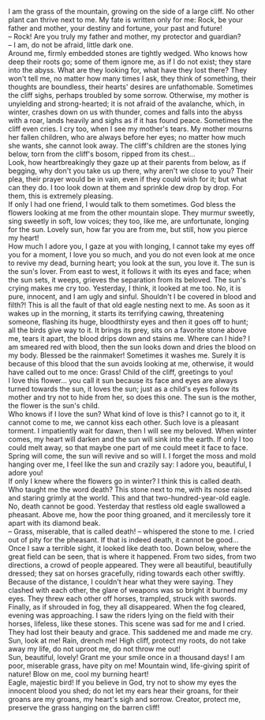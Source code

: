 I am the grass of the mountain, growing on the side of a large cliff. No other plant can thrive next to me. My fate is written only for me: Rock, be your father and mother, your destiny and fortune, your past and future!  
– Rock! Are you truly my father and mother, my protector and guardian?  
– I am, do not be afraid, little dark one.  
Around me, firmly embedded stones are tightly wedged. Who knows how deep their roots go; some of them ignore me, as if I do not exist; they stare into the abyss. What are they looking for, what have they lost there? They won't tell me, no matter how many times I ask, they think of something, their thoughts are boundless, their hearts' desires are unfathomable. Sometimes the cliff sighs, perhaps troubled by some sorrow. Otherwise, my mother is unyielding and strong-hearted; it is not afraid of the avalanche, which, in winter, crashes down on us with thunder, comes and falls into the abyss with a roar, lands heavily and sighs as if it has found peace. Sometimes the cliff even cries. I cry too, when I see my mother's tears. My mother mourns her fallen children, who are always before her eyes; no matter how much she wants, she cannot look away. The cliff's children are the stones lying below, torn from the cliff's bosom, ripped from its chest...  
Look, how heartbreakingly they gaze up at their parents from below, as if begging, why don't you take us up there, why aren't we close to you? Their plea, their prayer would be in vain, even if they could wish for it; but what can they do. I too look down at them and sprinkle dew drop by drop. For them, this is extremely pleasing.  
If only I had one friend, I would talk to them sometimes. God bless the flowers looking at me from the other mountain slope. They murmur sweetly, sing sweetly in soft, low voices; they too, like me, are unfortunate, longing for the sun. Lovely sun, how far you are from me, but still, how you pierce my heart!  
How much I adore you, I gaze at you with longing, I cannot take my eyes off you for a moment, I love you so much, and you do not even look at me once to revive my dead, burning heart; you look at the sun, you love it. The sun is the sun's lover. From east to west, it follows it with its eyes and face; when the sun sets, it weeps, grieves the separation from its beloved. The sun's crying makes me cry too. Yesterday, I think, it looked at me too. No, it is pure, innocent, and I am ugly and sinful. Shouldn't I be covered in blood and filth?! This is all the fault of that old eagle nesting next to me. As soon as it wakes up in the morning, it starts its terrifying cawing, threatening someone, flashing its huge, bloodthirsty eyes and then it goes off to hunt; all the birds give way to it. It brings its prey, sits on a favorite stone above me, tears it apart, the blood drips down and stains me. Where can I hide? I am smeared red with blood, then the sun looks down and dries the blood on my body. Blessed be the rainmaker! Sometimes it washes me. Surely it is because of this blood that the sun avoids looking at me, otherwise, it would have called out to me once: Grass! Child of the cliff, greetings to you!  
I love this flower... you call it sun because its face and eyes are always turned towards the sun, it loves the sun; just as a child's eyes follow its mother and try not to hide from her, so does this one. The sun is the mother, the flower is the sun's child.  
Who knows if I love the sun? What kind of love is this? I cannot go to it, it cannot come to me, we cannot kiss each other. Such love is a pleasant torment. I impatiently wait for dawn, then I will see my beloved. When winter comes, my heart will darken and the sun will sink into the earth. If only I too could melt away, so that maybe one part of me could meet it face to face. Spring will come, the sun will revive and so will I. I forget the moss and mold hanging over me, I feel like the sun and crazily say: I adore you, beautiful, I adore you!  
If only I knew where the flowers go in winter? I think this is called death. Who taught me the word death? This stone next to me, with its nose raised and staring grimly at the world. This and that two-hundred-year-old eagle. No, death cannot be good. Yesterday that restless old eagle swallowed a pheasant. Above me, how the poor thing groaned, and it mercilessly tore it apart with its diamond beak.  
– Grass, miserable, that is called death! – whispered the stone to me. I cried out of pity for the pheasant. If that is indeed death, it cannot be good...  
Once I saw a terrible sight, it looked like death too. Down below, where the great field can be seen, that is where it happened. From two sides, from two directions, a crowd of people appeared. They were all beautiful, beautifully dressed; they sat on horses gracefully, riding towards each other swiftly. Because of the distance, I couldn't hear what they were saying. They clashed with each other, the glare of weapons was so bright it burned my eyes. They threw each other off horses, trampled, struck with swords.  
Finally, as if shrouded in fog, they all disappeared. When the fog cleared, evening was approaching. I saw the riders lying on the field with their horses, lifeless, like these stones. This scene was sad for me and I cried. They had lost their beauty and grace. This saddened me and made me cry.  
Sun, look at me! Rain, drench me! High cliff, protect my roots, do not take away my life, do not uproot me, do not throw me out!  
Sun, beautiful, lovely! Grant me your smile once in a thousand days! I am poor, miserable grass, have pity on me! Mountain wind, life-giving spirit of nature! Blow on me, cool my burning heart!  
Eagle, majestic bird! If you believe in God, try not to show my eyes the innocent blood you shed; do not let my ears hear their groans, for their groans are my groans, my heart's sigh and sorrow. Creator, protect me, preserve the grass hanging on the barren cliff!